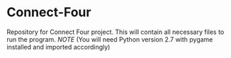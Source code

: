# Connect-Four
Repository for Connect Four project. This will contain all necessary files to run the program. *NOTE* (You will need Python version 2.7 with pygame installed and imported accordingly)
